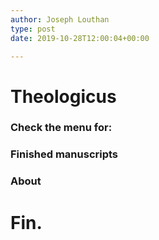 ```yaml
---
author: Joseph Louthan
type: post
date: 2019-10-28T12:00:04+00:00

---
```

# Theologicus

### Check the menu for:  
###  Finished manuscripts  
###  About  

# Fin.
